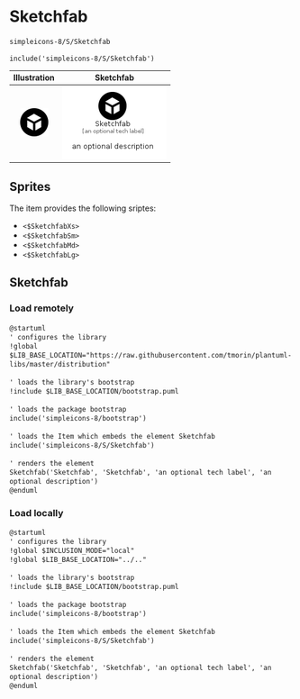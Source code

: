 # Sketchfab


```text
simpleicons-8/S/Sketchfab
```

```text
include('simpleicons-8/S/Sketchfab')
```



| Illustration | Sketchfab |
| :---: | :---: |
| ![illustration for Illustration](../../simpleicons-8/S/Sketchfab.png) | ![illustration for Sketchfab](../../simpleicons-8/S/Sketchfab.Local.png) |



## Sprites
The item provides the following sriptes:

- `<$SketchfabXs>`
- `<$SketchfabSm>`
- `<$SketchfabMd>`
- `<$SketchfabLg>`





## Sketchfab

### Load remotely
```plantuml
@startuml
' configures the library
!global $LIB_BASE_LOCATION="https://raw.githubusercontent.com/tmorin/plantuml-libs/master/distribution"

' loads the library's bootstrap
!include $LIB_BASE_LOCATION/bootstrap.puml

' loads the package bootstrap
include('simpleicons-8/bootstrap')

' loads the Item which embeds the element Sketchfab
include('simpleicons-8/S/Sketchfab')

' renders the element
Sketchfab('Sketchfab', 'Sketchfab', 'an optional tech label', 'an optional description')
@enduml
```

### Load locally
```plantuml
@startuml
' configures the library
!global $INCLUSION_MODE="local"
!global $LIB_BASE_LOCATION="../.."

' loads the library's bootstrap
!include $LIB_BASE_LOCATION/bootstrap.puml

' loads the package bootstrap
include('simpleicons-8/bootstrap')

' loads the Item which embeds the element Sketchfab
include('simpleicons-8/S/Sketchfab')

' renders the element
Sketchfab('Sketchfab', 'Sketchfab', 'an optional tech label', 'an optional description')
@enduml
```

